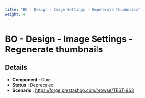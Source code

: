 ```yaml
---
title: "BO - Design - Image Settings - Regenerate thumbnails"
weight: 4
---
```


# BO - Design - Image Settings - Regenerate thumbnails
## Details
* **Component** : Core
* **Status** : Deprecated
* **Scenario** : https://forge.prestashop.com/browse/TEST-963
